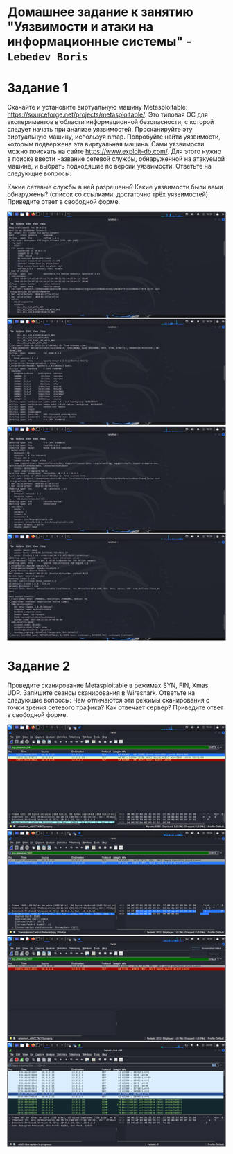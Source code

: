 # Домашнее задание к занятию "Уязвимости и атаки на информационные системы" - `Lebedev Boris`

# Задание 1
Скачайте и установите виртуальную машину Metasploitable: https://sourceforge.net/projects/metasploitable/.
Это типовая ОС для экспериментов в области информационной безопасности, с которой следует начать при анализе уязвимостей.
Просканируйте эту виртуальную машину, используя nmap.
Попробуйте найти уязвимости, которым подвержена эта виртуальная машина.
Сами уязвимости можно поискать на сайте https://www.exploit-db.com/.
Для этого нужно в поиске ввести название сетевой службы, обнаруженной на атакуемой машине, и выбрать подходящие по версии уязвимости.
Ответьте на следующие вопросы:

Какие сетевые службы в ней разрешены?
Какие уязвимости были вами обнаружены? (список со ссылками: достаточно трёх уязвимостей)
Приведите ответ в свободной форме.

![alt text](https://github.com/bris91/13-01/blob/96057df76bfbc765cd5a37c952929a3976ddffe7/1.1.png)
![alt text](https://github.com/bris91/13-01/blob/96057df76bfbc765cd5a37c952929a3976ddffe7/1.2.png)
![alt text](https://github.com/bris91/13-01/blob/96057df76bfbc765cd5a37c952929a3976ddffe7/1.3.png)
![alt text](https://github.com/bris91/13-01/blob/96057df76bfbc765cd5a37c952929a3976ddffe7/1.4.png)



# Задание 2
Проведите сканирование Metasploitable в режимах SYN, FIN, Xmas, UDP.
Запишите сеансы сканирования в Wireshark.
Ответьте на следующие вопросы:
Чем отличаются эти режимы сканирования с точки зрения сетевого трафика?
Как отвечает сервер?
Приведите ответ в свободной форме.

![alt text](https://github.com/bris91/13-01/blob/96057df76bfbc765cd5a37c952929a3976ddffe7/2.1.png)
![alt text](https://github.com/bris91/13-01/blob/96057df76bfbc765cd5a37c952929a3976ddffe7/2.2.png)
![alt text](https://github.com/bris91/13-01/blob/96057df76bfbc765cd5a37c952929a3976ddffe7/2.3.png)
![alt text](https://github.com/bris91/13-01/blob/96057df76bfbc765cd5a37c952929a3976ddffe7/2.4.png)
